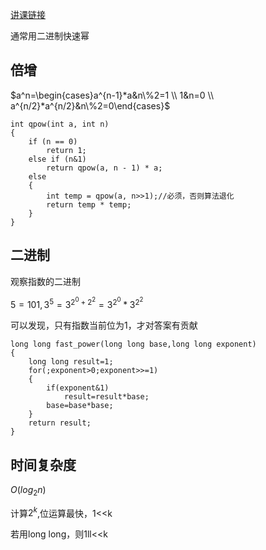 [讲课链接](https://www.bilibili.com/video/BV1z8411K7Dz/?spm_id_from=333.999.0.0)

通常用二进制快速幂
## 倍增
$a^n=\begin{cases}a^{n-1}*a&n\%2=1 \\ 1&n=0 \\ a^{n/2}*a^{n/2}&n\%2=0\end{cases}$
```
int qpow(int a, int n)
{
    if (n == 0)
        return 1;
    else if (n&1)
        return qpow(a, n - 1) * a;
    else
    {
        int temp = qpow(a, n>>1);//必须，否则算法退化
        return temp * temp;
    }
}
```

## 二进制
观察指数的二进制

$5=101,3^5=3^{2^0+2^2}=3^{2^0} * 3^{2^2}$

可以发现，只有指数当前位为1，才对答案有贡献
```
long long fast_power(long long base,long long exponent)
{
    long long result=1;
    for(;exponent>0;exponent>>=1)
    {
        if(exponent&1)
            result=result*base;
        base=base*base;
    }
    return result;
}
```
## 时间复杂度
$O(log_2n)$

计算$2^k$,位运算最快，1<<k

若用long long，则1ll<<k
